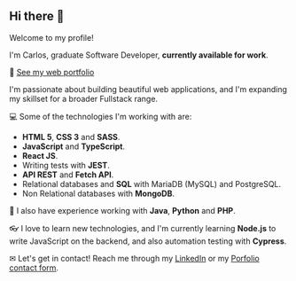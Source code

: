 ## Hi there 👋

Welcome to my profile!

I'm Carlos, graduate Software Developer, **currently available for work**.


💼 [See my web portfolio](https://carlos-quintana.github.io/)


I'm passionate about building beautiful web applications, and I'm expanding my skillset for a broader Fullstack range.


💻 Some of the technologies I'm working with are:
- **HTML 5**, **CSS 3** and **SASS**.
- **JavaScript** and **TypeScript**.
- **React JS**.
- Writing tests with **JEST**.
- **API REST** and **Fetch API**.
- Relational databases and **SQL** with MariaDB (MySQL) and PostgreSQL.
- Non Relational databases with **MongoDB**.

📝 I also have experience working with **Java**, **Python** and **PHP**.

👓 I love to learn new technologies, and I'm currently learning **Node.js** to write JavaScript on the backend, and also automation testing with  **Cypress**.

✉ Let's get in contact! Reach me through my [LinkedIn](https://www.linkedin.com/in/carlos-quintana-a82541225/) or my [Porfolio contact form](https://carlos-quintana.github.io/#contact).